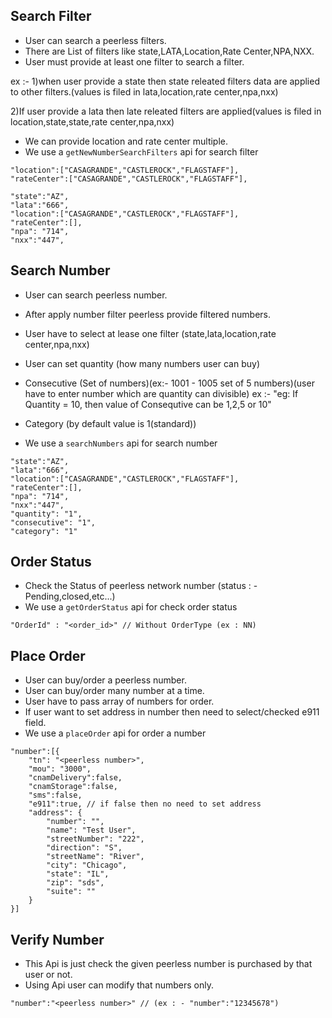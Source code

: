 ## Search Filter

- User can search a peerless filters.
- There are List of filters like state,LATA,Location,Rate Center,NPA,NXX.
- User must provide at least one filter to search a filter.

ex :- 
1)when user provide a state then state releated filters data are applied to other filters.(values is filed in lata,location,rate center,npa,nxx)

2)If user provide a lata then late releated filters are applied(values is filed in location,state,state,rate center,npa,nxx)

- We can provide location and rate center multiple.
- We use a `getNewNumberSearchFilters` api for search filter

````JS
"location":["CASAGRANDE","CASTLEROCK","FLAGSTAFF"],
"rateCenter":["CASAGRANDE","CASTLEROCK","FLAGSTAFF"],
````

````JS
"state":"AZ",
"lata":"666",
"location":["CASAGRANDE","CASTLEROCK","FLAGSTAFF"],
"rateCenter":[],
"npa": "714",
"nxx":"447",
````

## Search Number

- User can search peerless number.
- After apply number filter peerless provide filtered numbers.
- User have to select at lease one filter (state,lata,location,rate center,npa,nxx)
- User can set quantity (how many numbers user can buy)
- Consecutive (Set of numbers)(ex:- 1001 - 1005 set of 5 numbers)(user have to enter number which are quantity can divisible)
    ex :- "eg: If Quantity = 10, then value of Consequtive can be 1,2,5 or 10"
- Category (by default value is 1(standard))

- We use a `searchNumbers` api for search number

````JS
"state":"AZ",
"lata":"666",
"location":["CASAGRANDE","CASTLEROCK","FLAGSTAFF"],
"rateCenter":[],
"npa": "714",
"nxx":"447",
"quantity": "1",
"consecutive": "1",
"category": "1"
````

## Order Status

- Check the Status of peerless network number (status : - Pending,closed,etc...)
- We use a `getOrderStatus` api for check order status

````JS
"OrderId" : "<order_id>" // Without OrderType (ex : NN)
````

## Place Order

- User can buy/order a peerless number.
- User can buy/order many number at a time.
- User have to pass array of numbers for order.
- If user want to set address in number then need to select/checked e911 field.
- We use a `placeOrder` api for order a number

````JS
"number":[{
    "tn": "<peerless number>",
    "mou": "3000",
    "cnamDelivery":false,
    "cnamStorage":false,
    "sms":false,
    "e911":true, // if false then no need to set address
    "address": {
        "number": "",
        "name": "Test User",
        "streetNumber": "222",
        "direction": "S",
        "streetName": "River",
        "city": "Chicago",
        "state": "IL",
        "zip": "sds",
        "suite": ""
    }
}]
````

## Verify Number

- This Api is just check the given peerless number is purchased by that user or not.
- Using Api user can modify that numbers only.

````JS
"number":"<peerless number>" // (ex : - "number":"12345678")
````